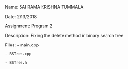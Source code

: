 Name: SAI RAMA KRISHNA TUMMALA


Date: 2/13/2018


Assignment: Program 2


Description:
    Fixing the delete method in binary search tree

Files:
    - main.cpp
    
    - BSTree.cpp
    
    - BSTree.h
